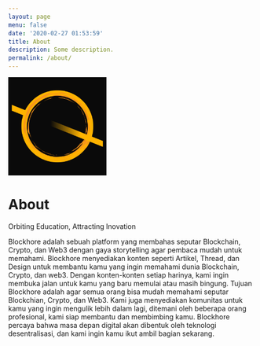 ```yaml
---
layout: page
menu: false
date: '2020-02-27 01:53:59'
title: About
description: Some description.
permalink: /about/
---
```


<img class="img-rounded" src="/assets/img/uploads/profile-blockhore.png" alt="Thomas A. Anderson" width="200">

# About

Orbiting Education, Attracting Inovation

Blockhore adalah sebuah platform yang membahas seputar Blockchain, Crypto, dan Web3
dengan gaya storytelling agar pembaca mudah untuk memahami. Blockhore menyediakan konten seperti
Artikel, Thread, dan Design untuk membantu kamu yang ingin memahami dunia Blockchain, Crypto, dan web3. 
Dengan konten-konten setiap harinya, kami ingin membuka jalan untuk kamu yang baru memulai atau masih bingung.
Tujuan Blockhore adalah agar semua orang bisa mudah memahami seputar Blockchian, Crypto, dan Web3. 
Kami juga menyediakan komunitas untuk kamu yang ingin mengulik lebih dalam lagi, ditemani oleh
beberapa orang profesional, kami siap membantu dan membimbing kamu.
Blockhore percaya bahwa masa depan digital akan dibentuk oleh teknologi desentralisasi, dan kami ingin kamu
ikut ambil bagian sekarang.
